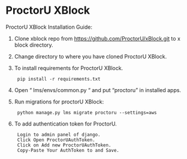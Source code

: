 # ProctorU XBlock
ProctorU XBlock Installation Guide:


1. Clone xblock repo from https://github.com/ProctorU/xBlock.git to x block directory.
2. Change directory to where you have cloned ProctorU XBlock.
3. To install requirements for ProctorU XBlock.
			
		pip install -r requirements.txt

4. Open “ lms/envs/common.py “ and put “proctoru” in installed apps.
5. Run migrations for proctorU XBlock:
		
    	python manage.py lms migrate proctoru --settings=aws


6. To add authentication token for ProctorU.
		
		Login to admin panel of django.
		Click Open ProctorUAuthToken.
		Click on Add new ProctorUAuthToken.
		Copy-Paste Your AuthToken to and Save.
